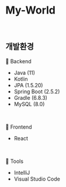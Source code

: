 # My-World


<br/>

## 개발환경
🚀 Backend
* Java (11)
* Kotlin
* JPA (1.5.20)
* Spring Boot (2.5.2)
* Gradle (6.8.3)
* MySQL (8.0)

<br/>

🚀 Frontend
* React 

<br/>

🚀 Tools
* IntelliJ
* Visual Studio Code

<br/>
